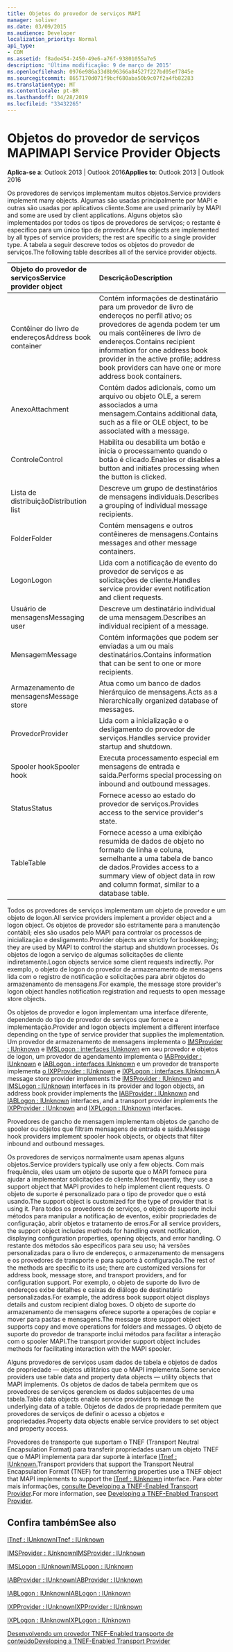 ```yaml
---
title: Objetos do provedor de serviços MAPI
manager: soliver
ms.date: 03/09/2015
ms.audience: Developer
localization_priority: Normal
api_type:
- COM
ms.assetid: f8ade454-2450-49e6-a76f-93801055a7e5
description: 'Última modificação: 9 de março de 2015'
ms.openlocfilehash: 0976e986a33d8b96366a84527f227bd05ef7845e
ms.sourcegitcommit: 8657170d071f9bcf680aba50b9c07f2a4fb82283
ms.translationtype: MT
ms.contentlocale: pt-BR
ms.lasthandoff: 04/28/2019
ms.locfileid: "33432265"
---
```

# <a name="mapi-service-provider-objects"></a><span data-ttu-id="2b260-103">Objetos do provedor de serviços MAPI</span><span class="sxs-lookup"><span data-stu-id="2b260-103">MAPI Service Provider Objects</span></span>

  
  
<span data-ttu-id="2b260-104">**Aplica-se a**: Outlook 2013 | Outlook 2016</span><span class="sxs-lookup"><span data-stu-id="2b260-104">**Applies to**: Outlook 2013 | Outlook 2016</span></span> 
  
<span data-ttu-id="2b260-105">Os provedores de serviços implementam muitos objetos.</span><span class="sxs-lookup"><span data-stu-id="2b260-105">Service providers implement many objects.</span></span> <span data-ttu-id="2b260-106">Algumas são usadas principalmente por MAPI e outras são usadas por aplicativos cliente.</span><span class="sxs-lookup"><span data-stu-id="2b260-106">Some are used primarily by MAPI and some are used by client applications.</span></span> <span data-ttu-id="2b260-107">Alguns objetos são implementados por todos os tipos de provedores de serviços; o restante é específico para um único tipo de provedor.</span><span class="sxs-lookup"><span data-stu-id="2b260-107">A few objects are implemented by all types of service providers; the rest are specific to a single provider type.</span></span> <span data-ttu-id="2b260-108">A tabela a seguir descreve todos os objetos do provedor de serviços.</span><span class="sxs-lookup"><span data-stu-id="2b260-108">The following table describes all of the service provider objects.</span></span>
  
|<span data-ttu-id="2b260-109">**Objeto do provedor de serviços**</span><span class="sxs-lookup"><span data-stu-id="2b260-109">**Service provider object**</span></span>|<span data-ttu-id="2b260-110">**Descrição**</span><span class="sxs-lookup"><span data-stu-id="2b260-110">**Description**</span></span>|
|:-----|:-----|
|<span data-ttu-id="2b260-111">Contêiner do livro de endereços</span><span class="sxs-lookup"><span data-stu-id="2b260-111">Address book container</span></span>  <br/> |<span data-ttu-id="2b260-112">Contém informações de destinatário para um provedor de livro de endereços no perfil ativo; os provedores de agenda podem ter um ou mais contêineres de livro de endereços.</span><span class="sxs-lookup"><span data-stu-id="2b260-112">Contains recipient information for one address book provider in the active profile; address book providers can have one or more address book containers.</span></span>  <br/> |
|<span data-ttu-id="2b260-113">Anexo</span><span class="sxs-lookup"><span data-stu-id="2b260-113">Attachment</span></span>  <br/> |<span data-ttu-id="2b260-114">Contém dados adicionais, como um arquivo ou objeto OLE, a serem associados a uma mensagem.</span><span class="sxs-lookup"><span data-stu-id="2b260-114">Contains additional data, such as a file or OLE object, to be associated with a message.</span></span>  <br/> |
|<span data-ttu-id="2b260-115">Controle</span><span class="sxs-lookup"><span data-stu-id="2b260-115">Control</span></span>  <br/> |<span data-ttu-id="2b260-116">Habilita ou desabilita um botão e inicia o processamento quando o botão é clicado.</span><span class="sxs-lookup"><span data-stu-id="2b260-116">Enables or disables a button and initiates processing when the button is clicked.</span></span>  <br/> |
|<span data-ttu-id="2b260-117">Lista de distribuição</span><span class="sxs-lookup"><span data-stu-id="2b260-117">Distribution list</span></span>  <br/> |<span data-ttu-id="2b260-118">Descreve um grupo de destinatários de mensagens individuais.</span><span class="sxs-lookup"><span data-stu-id="2b260-118">Describes a grouping of individual message recipients.</span></span>  <br/> |
|<span data-ttu-id="2b260-119">Folder</span><span class="sxs-lookup"><span data-stu-id="2b260-119">Folder</span></span>  <br/> |<span data-ttu-id="2b260-120">Contém mensagens e outros contêineres de mensagens.</span><span class="sxs-lookup"><span data-stu-id="2b260-120">Contains messages and other message containers.</span></span>  <br/> |
|<span data-ttu-id="2b260-121">Logon</span><span class="sxs-lookup"><span data-stu-id="2b260-121">Logon</span></span>  <br/> |<span data-ttu-id="2b260-122">Lida com a notificação de evento do provedor de serviços e as solicitações de cliente.</span><span class="sxs-lookup"><span data-stu-id="2b260-122">Handles service provider event notification and client requests.</span></span>  <br/> |
|<span data-ttu-id="2b260-123">Usuário de mensagens</span><span class="sxs-lookup"><span data-stu-id="2b260-123">Messaging user</span></span>  <br/> |<span data-ttu-id="2b260-124">Descreve um destinatário individual de uma mensagem.</span><span class="sxs-lookup"><span data-stu-id="2b260-124">Describes an individual recipient of a message.</span></span>  <br/> |
|<span data-ttu-id="2b260-125">Mensagem</span><span class="sxs-lookup"><span data-stu-id="2b260-125">Message</span></span>  <br/> |<span data-ttu-id="2b260-126">Contém informações que podem ser enviadas a um ou mais destinatários.</span><span class="sxs-lookup"><span data-stu-id="2b260-126">Contains information that can be sent to one or more recipients.</span></span>  <br/> |
|<span data-ttu-id="2b260-127">Armazenamento de mensagens</span><span class="sxs-lookup"><span data-stu-id="2b260-127">Message store</span></span>  <br/> |<span data-ttu-id="2b260-128">Atua como um banco de dados hierárquico de mensagens.</span><span class="sxs-lookup"><span data-stu-id="2b260-128">Acts as a hierarchically organized database of messages.</span></span>  <br/> |
|<span data-ttu-id="2b260-129">Provedor</span><span class="sxs-lookup"><span data-stu-id="2b260-129">Provider</span></span>  <br/> |<span data-ttu-id="2b260-130">Lida com a inicialização e o desligamento do provedor de serviços.</span><span class="sxs-lookup"><span data-stu-id="2b260-130">Handles service provider startup and shutdown.</span></span>  <br/> |
|<span data-ttu-id="2b260-131">Spooler hook</span><span class="sxs-lookup"><span data-stu-id="2b260-131">Spooler hook</span></span>  <br/> |<span data-ttu-id="2b260-132">Executa processamento especial em mensagens de entrada e saída.</span><span class="sxs-lookup"><span data-stu-id="2b260-132">Performs special processing on inbound and outbound messages.</span></span>  <br/> |
|<span data-ttu-id="2b260-133">Status</span><span class="sxs-lookup"><span data-stu-id="2b260-133">Status</span></span>  <br/> |<span data-ttu-id="2b260-134">Fornece acesso ao estado do provedor de serviços.</span><span class="sxs-lookup"><span data-stu-id="2b260-134">Provides access to the service provider's state.</span></span>  <br/> |
|<span data-ttu-id="2b260-135">Table</span><span class="sxs-lookup"><span data-stu-id="2b260-135">Table</span></span>  <br/> |<span data-ttu-id="2b260-136">Fornece acesso a uma exibição resumida de dados de objeto no formato de linha e coluna, semelhante a uma tabela de banco de dados.</span><span class="sxs-lookup"><span data-stu-id="2b260-136">Provides access to a summary view of object data in row and column format, similar to a database table.</span></span>  <br/> |
   
<span data-ttu-id="2b260-137">Todos os provedores de serviços implementam um objeto de provedor e um objeto de logon.</span><span class="sxs-lookup"><span data-stu-id="2b260-137">All service providers implement a provider object and a logon object.</span></span> <span data-ttu-id="2b260-138">Os objetos de provedor são estritamente para a manutenção contábil; eles são usados pelo MAPI para controlar os processos de inicialização e desligamento.</span><span class="sxs-lookup"><span data-stu-id="2b260-138">Provider objects are strictly for bookkeeping; they are used by MAPI to control the startup and shutdown processes.</span></span> <span data-ttu-id="2b260-139">Os objetos de logon a serviço de algumas solicitações de cliente indiretamente.</span><span class="sxs-lookup"><span data-stu-id="2b260-139">Logon objects service some client requests indirectly.</span></span> <span data-ttu-id="2b260-140">Por exemplo, o objeto de logon do provedor de armazenamento de mensagens lida com o registro de notificação e solicitações para abrir objetos do armazenamento de mensagens.</span><span class="sxs-lookup"><span data-stu-id="2b260-140">For example, the message store provider's logon object handles notification registration and requests to open message store objects.</span></span> 
  
<span data-ttu-id="2b260-141">Os objetos de provedor e logon implementam uma interface diferente, dependendo do tipo de provedor de serviços que fornece a implementação.</span><span class="sxs-lookup"><span data-stu-id="2b260-141">Provider and logon objects implement a different interface depending on the type of service provider that supplies the implementation.</span></span> <span data-ttu-id="2b260-142">Um provedor de armazenamento de mensagens implementa o [IMSProvider : IUnknown](imsprovideriunknown.md) e [IMSLogon : interfaces IUnknown](imslogoniunknown.md) em seu provedor e objetos de logon, um provedor de agendamento implementa o [IABProvider : IUnknown](iabprovideriunknown.md) e [IABLogon : interfaces IUnknown](iablogoniunknown.md) e um provedor de transporte implementa [o IXPProvider : IUnknown](ixpprovideriunknown.md) e [IXPLogon : interfaces IUnknown.](ixplogoniunknown.md)</span><span class="sxs-lookup"><span data-stu-id="2b260-142">A message store provider implements the [IMSProvider : IUnknown](imsprovideriunknown.md) and [IMSLogon : IUnknown](imslogoniunknown.md) interfaces in its provider and logon objects, an address book provider implements the [IABProvider : IUnknown](iabprovideriunknown.md) and [IABLogon : IUnknown](iablogoniunknown.md) interfaces, and a transport provider implements the [IXPProvider : IUnknown](ixpprovideriunknown.md) and [IXPLogon : IUnknown](ixplogoniunknown.md) interfaces.</span></span> 
  
<span data-ttu-id="2b260-143">Provedores de gancho de mensagem implementam objetos de gancho de spooler ou objetos que filtram mensagens de entrada e saída.</span><span class="sxs-lookup"><span data-stu-id="2b260-143">Message hook providers implement spooler hook objects, or objects that filter inbound and outbound messages.</span></span>
  
<span data-ttu-id="2b260-144">Os provedores de serviços normalmente usam apenas alguns objetos.</span><span class="sxs-lookup"><span data-stu-id="2b260-144">Service providers typically use only a few objects.</span></span> <span data-ttu-id="2b260-145">Com mais frequência, eles usam um objeto de suporte que o MAPI fornece para ajudar a implementar solicitações de cliente.</span><span class="sxs-lookup"><span data-stu-id="2b260-145">Most frequently, they use a support object that MAPI provides to help implement client requests.</span></span> <span data-ttu-id="2b260-146">O objeto de suporte é personalizado para o tipo de provedor que o está usando.</span><span class="sxs-lookup"><span data-stu-id="2b260-146">The support object is customized for the type of provider that is using it.</span></span> <span data-ttu-id="2b260-147">Para todos os provedores de serviços, o objeto de suporte inclui métodos para manipular a notificação de eventos, exibir propriedades de configuração, abrir objetos e tratamento de erros.</span><span class="sxs-lookup"><span data-stu-id="2b260-147">For all service providers, the support object includes methods for handling event notification, displaying configuration properties, opening objects, and error handling.</span></span> <span data-ttu-id="2b260-148">O restante dos métodos são específicos para seu uso; há versões personalizadas para o livro de endereços, o armazenamento de mensagens e os provedores de transporte e para suporte à configuração.</span><span class="sxs-lookup"><span data-stu-id="2b260-148">The rest of the methods are specific to its use; there are customized versions for address book, message store, and transport providers, and for configuration support.</span></span> <span data-ttu-id="2b260-149">Por exemplo, o objeto de suporte do livro de endereços exibe detalhes e caixas de diálogo de destinatário personalizadas.</span><span class="sxs-lookup"><span data-stu-id="2b260-149">For example, the address book support object displays details and custom recipient dialog boxes.</span></span> <span data-ttu-id="2b260-150">O objeto de suporte do armazenamento de mensagens oferece suporte a operações de copiar e mover para pastas e mensagens.</span><span class="sxs-lookup"><span data-stu-id="2b260-150">The message store support object supports copy and move operations for folders and messages.</span></span> <span data-ttu-id="2b260-151">O objeto de suporte do provedor de transporte inclui métodos para facilitar a interação com o spooler MAPI.</span><span class="sxs-lookup"><span data-stu-id="2b260-151">The transport provider support object includes methods for facilitating interaction with the MAPI spooler.</span></span> 
  
<span data-ttu-id="2b260-152">Alguns provedores de serviços usam dados de tabela e objetos de dados de propriedade — objetos utilitários que o MAPI implementa.</span><span class="sxs-lookup"><span data-stu-id="2b260-152">Some service providers use table data and property data objects — utility objects that MAPI implements.</span></span> <span data-ttu-id="2b260-153">Os objetos de dados de tabela permitem que os provedores de serviços gerenciem os dados subjacentes de uma tabela.</span><span class="sxs-lookup"><span data-stu-id="2b260-153">Table data objects enable service providers to manage the underlying data of a table.</span></span> <span data-ttu-id="2b260-154">Objetos de dados de propriedade permitem que provedores de serviços de definir o acesso a objetos e propriedades.</span><span class="sxs-lookup"><span data-stu-id="2b260-154">Property data objects enable service providers to set object and property access.</span></span> 
  
<span data-ttu-id="2b260-155">Provedores de transporte que suportam o TNEF (Transport Neutral Encapsulation Format) para transferir propriedades usam um objeto TNEF que o MAPI implementa para dar suporte à interface [ITnef : IUnknown.](itnefiunknown.md)</span><span class="sxs-lookup"><span data-stu-id="2b260-155">Transport providers that support the Transport Neutral Encapsulation Format (TNEF) for transferring properties use a TNEF object that MAPI implements to support the [ITnef : IUnknown](itnefiunknown.md) interface.</span></span> <span data-ttu-id="2b260-156">Para obter mais informações, [consulte Developing a TNEF-Enabled Transport Provider](developing-a-tnef-enabled-transport-provider.md).</span><span class="sxs-lookup"><span data-stu-id="2b260-156">For more information, see [Developing a TNEF-Enabled Transport Provider](developing-a-tnef-enabled-transport-provider.md).</span></span> 
  
## <a name="see-also"></a><span data-ttu-id="2b260-157">Confira também</span><span class="sxs-lookup"><span data-stu-id="2b260-157">See also</span></span>



[<span data-ttu-id="2b260-158">ITnef : IUnknown</span><span class="sxs-lookup"><span data-stu-id="2b260-158">ITnef : IUnknown</span></span>](itnefiunknown.md)
  
[<span data-ttu-id="2b260-159">IMSProvider : IUnknown</span><span class="sxs-lookup"><span data-stu-id="2b260-159">IMSProvider : IUnknown</span></span>](imsprovideriunknown.md)
  
[<span data-ttu-id="2b260-160">IMSLogon : IUnknown</span><span class="sxs-lookup"><span data-stu-id="2b260-160">IMSLogon : IUnknown</span></span>](imslogoniunknown.md)
  
[<span data-ttu-id="2b260-161">IABProvider : IUnknown</span><span class="sxs-lookup"><span data-stu-id="2b260-161">IABProvider : IUnknown</span></span>](iabprovideriunknown.md)
  
[<span data-ttu-id="2b260-162">IABLogon : IUnknown</span><span class="sxs-lookup"><span data-stu-id="2b260-162">IABLogon : IUnknown</span></span>](iablogoniunknown.md)
  
[<span data-ttu-id="2b260-163">IXPProvider : IUnknown</span><span class="sxs-lookup"><span data-stu-id="2b260-163">IXPProvider : IUnknown</span></span>](ixpprovideriunknown.md)
  
[<span data-ttu-id="2b260-164">IXPLogon : IUnknown</span><span class="sxs-lookup"><span data-stu-id="2b260-164">IXPLogon : IUnknown</span></span>](ixplogoniunknown.md)


[<span data-ttu-id="2b260-165">Desenvolvendo um provedor TNEF-Enabled transporte de conteúdo</span><span class="sxs-lookup"><span data-stu-id="2b260-165">Developing a TNEF-Enabled Transport Provider</span></span>](developing-a-tnef-enabled-transport-provider.md)

